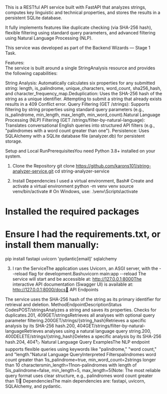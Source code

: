 This is a RESTful API service built with FastAPI that analyzes strings, 
computes key linguistic and technical properties, and stores the results in a persistent SQLite database. 

It fully implements features like duplicate checking (via SHA-256 hash), flexible filtering using standard query parameters, 
and advanced filtering using Natural Language Processing (NLP).

This service was developed as part of the Backend Wizards — Stage 1 Task.

 Features:  
The service is built around a single StringAnalysis resource and provides the following capabilities:

String Analysis: Automatically calculates six properties for any submitted string: 
length, is_palindrome, unique_characters, word_count, sha256_hash, and character_frequency_map.Deduplication: 
Uses the SHA-256 hash of the string as a unique identifier. 
Attempting to submit a string that already exists results in a 409 Conflict error.
Query Filtering (GET /strings): Supports filtering by string properties using standard query parameters 
(e.g., is_palindrome, min_length, max_length, min_word_count).Natural Language Processing 
(NLP) Filtering (GET /strings/filter-by-natural-language): 
Translates conversational English queries into structured API filters 
(e.g., "palindromes with a word count greater than one").
Persistence: Uses SQLAlchemy with a SQLite database file (analyzer.db) 
for persistent storage.

 Setup and Local RunPrerequisitesYou need Python 3.8+ installed on your system.
1. Clone the Repository
git clone https://github.com/karons101/string-analyzer-service.git
cd string-analyzer-service

2. Install Dependencies I used a virtual environment, Bash# Create and activate a virtual environment
python -m venv venv
source venv/bin/activate  # On Windows, use: .\venv\Scripts\activate

# Installed the required packages
# Ensure I had the requirements.txt, or install them manually:
pip install fastapi uvicorn 'pydantic[email]' sqlalchemy

3. I ran the ServiceThe application uses Uvicorn, an ASGI server, with the --reload flag for development.Bashuvicorn main:app --reload
The service will start and be accessible at: http://127.0.0.1:8000The interactive API documentation 
(Swagger UI) is available at: http://127.0.0.1:8000/docs🧭 API Endpoints

The service uses the SHA-256 hash of the string as its primary identifier for retrieval and deletion.
MethodEndpointDescriptionStatus CodesPOST/stringsAnalyzes a string and saves its properties. 
Checks for duplicates.201, 409GET/stringsRetrieves all analyses with optional query parameter filtering.200GET/strings/{string_hash}Retrieves a specific analysis by its SHA-256 hash.200, 404GET/strings/filter-by-natural-languageRetrieves analyses using a natural language query string.200, 400DELETE/strings/{string_hash}Deletes a specific analysis by its SHA-256 hash.204, 404:label: Natural Language Query ExamplesThe NLP endpoint supports flexible queries using keywords like "palindrome," "word count," and "length."Natural Language QueryInterpreted Filterspalindromes word count greater than 1is_palindrome=true, min_word_count=2strings longer than 10 charactersmin_length=11non-palindromes with length of 5is_palindrome=false, min_length=5, max_length=5(Note: The most reliable query format uses clear structure, e.g., palindromes word count greater than 1)📝 DependenciesThe main dependencies are: fastapi, uvicorn, SQLAlchemy, and pydantic.





